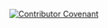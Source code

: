[![Contributor Covenant](https://img.shields.io/badge/Contributor%20Covenant-2.1-4baaaa.svg)](CODE_OF_CONDUCT.md)

